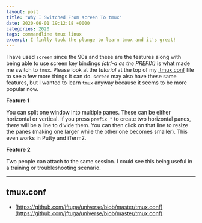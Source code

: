 ```yaml
---
layout: post
title: "Why I Switched From screen To tmux"
date: 2020-06-01 19:12:18 +0000
categories: 2020
tags: commandline tmux linux
excerpt: I finlly took the plunge to learn tmux and it's great!
---
```


I have used `screen` since the 90s and these are the features along with being able to use screen key bindings *(ctrl-a as the PREFIX)* is what made me switch to `tmux`.  Please look at the *tutorial* at the top of my [.tmux.conf](https://github.com/jftuga/universe/blob/master/tmux.conf) file to see a few more things it can do.  `screen` may also have these same features, but I wanted to learn `tmux` anyway because it seems to be more popular now.

**Feature 1**

You can split one window into multiple panes. These can be either horizontal or vertical.  If you press `prefix "` to create two horizontal panes, there will be a line to divide them. You can then click on that line to resize the panes (making one larger while the other one becomes smaller). This even works in Putty and iTerm2.

**Feature 2**

Two people can attach to the same session.  I could see this being useful in a training or troubleshooting scenario.

___

## tmux.conf
* [https://github.com/jftuga/universe/blob/master/tmux.conf](https://github.com/jftuga/universe/blob/master/tmux.conf)

